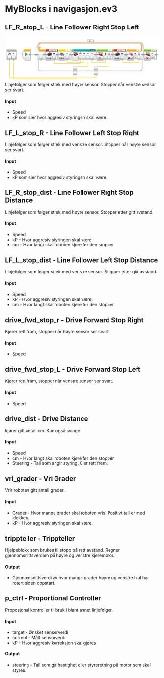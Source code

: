 # MyBlocks i navigasjon.ev3

## LF_R_stop_L - Line Follower Right Stop Left
![LF_R_stop_L](images/LF_R_stop_L.png)
Linjefølger som følger strek med høyre sensor. Stopper når venstre sensor ser svart.
#### Input
* Speed
* kP som sier hvor aggresiv styringen skal være.


## LF_L_stop_R - Line Follower Left Stop Right
Linjefølger som følger strek med venstre sensor. Stopper når høyre sensor ser svart.
#### Input
* Speed
* kP som sier hvor aggresiv styringen skal være.

## LF_R_stop_dist - Line Follower Right Stop Distance
Linjefølger som følger strek med høyre sensor. Stopper etter gitt avstand.
#### Input
* Speed
* kP - Hvor aggresiv styringen skal være.
* cm - Hvor langt skal roboten kjøre før den stopper

## LF_L_stop_dist - Line Follower Left Stop Distance
Linjefølger som følger strek med venstre sensor. Stopper etter gitt avstand.
#### Input
* Speed
* kP - Hvor aggresiv styringen skal være.
* cm - Hvor langt skal roboten kjøre før den stopper

## drive_fwd_stop_r - Drive Forward Stop Right
Kjører rett fram, stopper når høyre sensor ser svart.
#### Input
* Speed

## drive_fwd_stop_L - Drive Forward Stop Left
Kjører rett fram, stopper når venstre sensor ser svart.
#### Input
* Speed

## drive_dist - Drive Distance
kjører gitt antall cm. Kan også svinge.
#### Input
* Speed
* cm - Hvor langt skal roboten kjøre før den stopper
* Steering - Tall som angir styring. 0 er rett frem.

## vri_grader - Vri Grader
Vrir roboten gitt antall grader.
#### Input
* Grader - Hvor mange grader skal roboten vris. Positivt tall er med klokken.
* kP - Hvor aggresiv styringen skal være.

## trippteller - Trippteller
Hjelpeblokk som brukes til stopp på rett avstand. Regner gjennomsnittsverdien på høyre og venstre kjøremotor.
#### Output
* Gjennomsnittsverdi av hvor mange grader høyre og venstre hjul har rotert siden oppstart.

## p_ctrl - Proportional Controller
Prpposjonal kontroller til bruk i blant annet linjefølger.
#### Input
* target - Ønsket sensorverdi
* current - Målt sensorverdi
* kP - Hvor aggresiv korreksjon skal gjøres
#### Output
* steering - Tall som gir hastighet eller styreretning på motor som skal styres.
